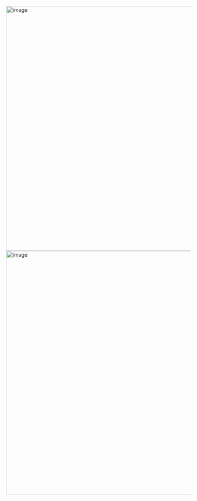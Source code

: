 <img width="667" alt="image" src="https://user-images.githubusercontent.com/89638496/200435528-5ae8c0f7-cb91-4378-b571-ae22d832b303.png">
<img width="665" alt="image" src="https://user-images.githubusercontent.com/89638496/200435558-983481d5-bd9f-4f2b-bfe4-1117e4b76d54.png">

